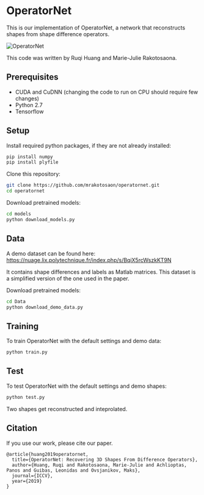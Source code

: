 # OperatorNet
This is our implementation of OperatorNet, a network that reconstructs shapes from shape difference operators.


![OperatorNet](https://raw.githubusercontent.com/mrakotosaon/operatornet/master/images/operatornet.png "OperatorNet")

This code was written by Ruqi Huang and Marie-Julie Rakotosaona.

## Prerequisites
* CUDA and CuDNN (changing the code to run on CPU should require few changes)
* Python 2.7
* Tensorflow

## Setup
Install required python packages, if they are not already installed:
``` bash
pip install numpy
pip install plyfile
```

Clone this repository:
``` bash
git clone https://github.com/mrakotosaon/operatornet.git
cd operatornet
```


Download pretrained models:
``` bash
cd models
python download_models.py
```

 ## Data

A demo dataset can be found here: https://nuage.lix.polytechnique.fr/index.php/s/BqiX5rcWszkKT9N

It contains shape differences and labels as Matlab matrices. This dataset is a simplified version of the one used in the paper.


Download pretrained models:
``` bash
cd Data
python download_demo_data.py
```


## Training
To train OperatorNet with the default settings and demo data:
``` bash
python train.py
```

## Test
To test OperatorNet with the default settings and demo shapes:
``` bash
python test.py
```
Two shapes get reconstructed and inteprolated.

## Citation
If you use our work, please cite our paper.
```
@article{huang2019operatornet,
  title={OperatorNet: Recovering 3D Shapes From Difference Operators},
  author={Huang, Ruqi and Rakotosaona, Marie-Julie and Achlioptas, Panos and Guibas, Leonidas and Ovsjanikov, Maks},
  journal={ICCV},
  year={2019}
}
```
